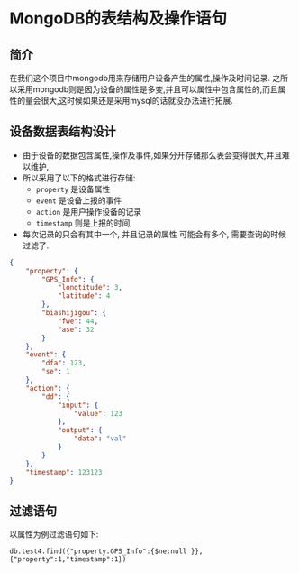 # MongoDB的表结构及操作语句

## 简介

在我们这个项目中mongodb用来存储用户设备产生的属性,操作及时间记录.
之所以采用mongodb则是因为设备的属性是多变,并且可以属性中包含属性的,而且属性的量会很大,这时候如果还是采用mysql的话就没办法进行拓展.

## 设备数据表结构设计

- 由于设备的数据包含属性,操作及事件,如果分开存储那么表会变得很大,并且难以维护,
- 所以采用了以下的格式进行存储:
    - `property` 是设备属性
    - `event` 是设备上报的事件
    - `action` 是用户操作设备的记录
    - `timestamp` 则是上报的时间,
- 每次记录的只会有其中一个, 并且记录的属性 可能会有多个, 需要查询的时候过滤了.

```json
{
    "property": {
        "GPS_Info": {
            "longtitude": 3,
            "latitude": 4
        },
        "biashijigou": {
            "fwe": 44,
            "ase": 32
        }
    },
    "event": {
        "dfa": 123,
        "se": 1
    },
    "action": {
        "dd": {
            "input": {
                "value": 123
            },
            "output": {
                "data": "val"
            }
        }
    },
    "timestamp": 123123
}
```

## 过滤语句

以属性为例过滤语句如下:

```mongojs
db.test4.find({"property.GPS_Info":{$ne:null }},{"property":1,"timestamp":1})
```
